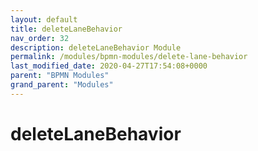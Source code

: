 ```yaml
---
layout: default
title: deleteLaneBehavior 
nav_order: 32
description: deleteLaneBehavior Module
permalink: /modules/bpmn-modules/delete-lane-behavior
last_modified_date: 2020-04-27T17:54:08+0000
parent: "BPMN Modules"
grand_parent: "Modules"
---
```


# deleteLaneBehavior